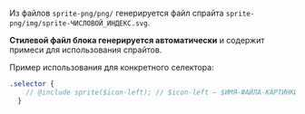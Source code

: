 Из файлов `sprite-png/png/` генерируется файл спрайта `sprite-png/img/sprite-ЧИСЛОВОЙ_ИНДЕКС.svg`.

**Стилевой файл блока генерируется автоматически** и содержит примеси для использования спрайтов.

Пример использования для конкретного селектора:

```scss
.selector {
    // @include sprite($icon-left); // $icon-left — $ИМЯ-ФАЙЛА-КАРТИНКИ
  }
```
